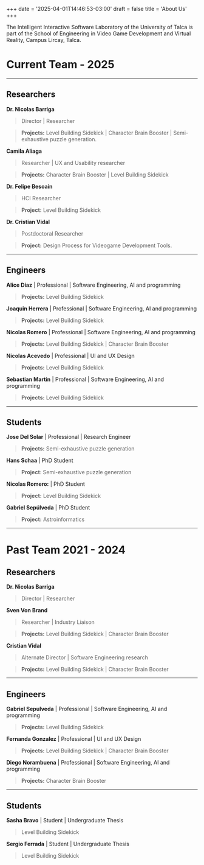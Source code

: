 +++
date = '2025-04-01T14:46:53-03:00'
draft = false
title = 'About Us'
+++

The Intelligent Interactive Software Laboratory of the University of Talca is part of the School of Engineering in Video Game Development and Virtual Reality, Campus Lircay, Talca.


# Current Team - 2025

---

## Researchers

**Dr. Nicolas Barriga**

> Director | Researcher

> **Projects:** Level Building Sidekick | Character Brain Booster | Semi-exhaustive puzzle generation.

**Camila Aliaga** 
> Researcher | UX and Usability researcher

> **Projects:** Character Brain Booster |  Level Building Sidekick 

**Dr. Felipe Besoain** 
> HCI Researcher

> **Project:** Level Building Sidekick

**Dr. Cristian Vidal**
> Postdoctoral Researcher

> **Project:** Design Process for Videogame Development Tools.

---

## Engineers

**Alice Diaz** | Professional | Software Engineering, AI and programming
> **Projects:** Level Building Sidekick 

**Joaquin Herrera** | Professional | Software Engineering, AI and programming
> **Projects:** Level Building Sidekick 

**Nicolas Romero** | Professional | Software Engineering, AI and programming
> **Projects:** Level Building Sidekick | Character Brain Booster

**Nicolas Acevedo** | Professional | UI and UX Design

> **Projects:** Level Building Sidekick 


**Sebastian Martin** | Professional | Software Engineering, AI and programming

> **Projects:** Level Building Sidekick

---

##  Students

**Jose Del Solar** | Professional | Research Engineer
> **Projects:** Semi-exhaustive puzzle generation

**Hans Schaa**  | PhD Student
> **Project**: Semi-exhaustive puzzle generation

**Nicolas Romero:** | PhD Student 
> **Project:** Level Building Sidekick

**Gabriel Sepúlveda** | PhD Student
> **Project:** Astroinformatics

---

# Past Team 2021 - 2024

## Researchers

**Dr. Nicolas Barriga**
> Director | Researcher

**Sven Von Brand** 
> Researcher | Industry Liaison

>**Projects:** Level Building Sidekick | Character Brain Booster 

**Cristian Vidal**
> Alternate Director | Software Engineering research

>**Projects:** Level Building Sidekick | Character Brain Booster 

---

## Engineers

**Gabriel Sepulveda** | Professional | Software Engineering, AI and programming
> **Projects:** Level Building Sidekick

**Fernanda Gonzalez** | Professional | UI and UX Design
> **Projects:** Level Building Sidekick | Character Brain Booster


**Diego Norambuena** | Professional | Software Engineering, AI and programming
> **Projects:** Character Brain Booster

---

## Students

**Sasha Bravo** | Student | Undergraduate Thesis
> Level Building Sidekick

**Sergio Ferrada** | Student | Undergraduate Thesis
> Level Building Sidekick
